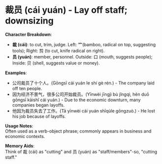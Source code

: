 # **裁员 (cái yuán) - Lay off staff; downsizing**

**Character Breakdown**:  
- **裁 (cái)**: to cut, trim, judge. Left: ⺮(bamboo, radical on top, suggesting tools); Right: 剪 (to cut, knife radical on right).  
- **员 (yuán)**: member, personnel. Outside: 口 (mouth, suggests people); Inside: 贝 (shell, suggests value or money).

**Examples**:  
- 公司裁员了十个人。(Gōngsī cái yuán le shí gè rén.) - The company laid off ten people.  
- 因为经济不景气，很多公司开始裁员。(Yīnwèi jīngjì bù jǐngqì, hěn duō gōngsī kāishǐ cái yuán.) - Due to the economic downturn, many companies began layoffs.  
- 他因为裁员失去了工作。(Tā yīnwèi cái yuán shīqùle gōngzuò.) - He lost his job because of layoffs.

**Usage Notes**:  
Often used as a verb-object phrase; commonly appears in business and economic contexts.

**Memory Aids**:  
Think of 裁 (cái) as "cutting" and 员 (yuán) as "staff/members"-so, "cutting staff."